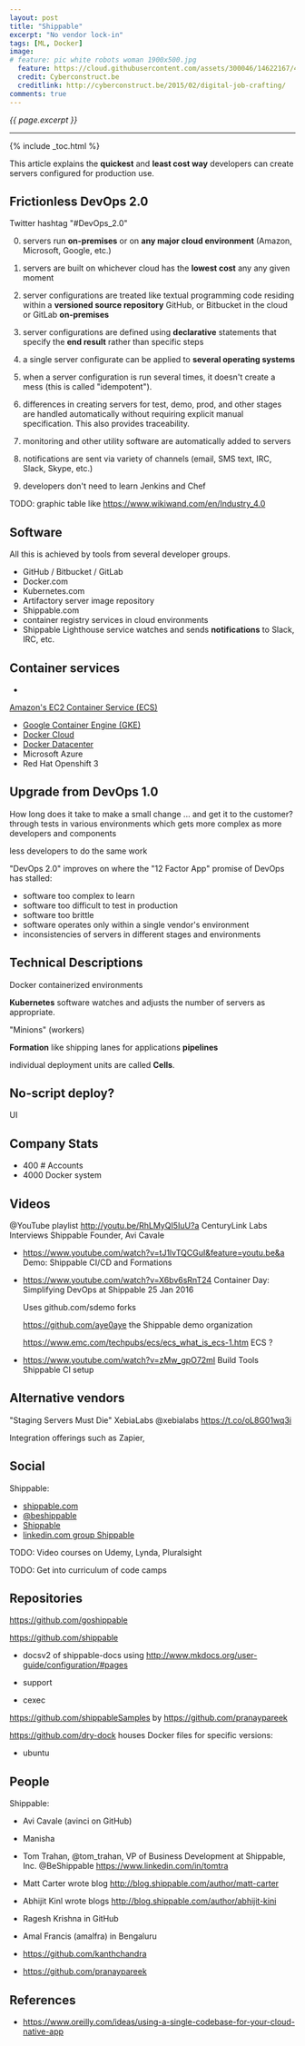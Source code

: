 ```yaml
---
layout: post
title: "Shippable"
excerpt: "No vendor lock-in"
tags: [ML, Docker]
image:
# feature: pic white robots woman 1900x500.jpg
  feature: https://cloud.githubusercontent.com/assets/300046/14622167/45abd918-0585-11e6-8537-a58e0b55e3ec.jpg
  credit: Cyberconstruct.be
  creditlink: http://cyberconstruct.be/2015/02/digital-job-crafting/
comments: true
---
```

<i>{{ page.excerpt }}</i>
<hr />

{% include _toc.html %}

This article explains the <strong>quickest</strong> and <strong>least cost way</strong> 
developers can create servers configured for production use.


## Frictionless DevOps 2.0 #

Twitter hashtag "\#DevOps_2.0"

   0. servers run <strong>on-premises</strong> or on 
   <strong>any major cloud environment</strong> (Amazon, Microsoft, Google, etc.)
   
   0. servers are built on whichever cloud has the <strong>lowest cost</strong> any any given moment

   0. server configurations are treated like textual programming code residing
   within a <strong>versioned source repository</strong>
   GitHub, or Bitbucket in the cloud or GitLab <strong>on-premises</strong>

   0. server configurations are defined using <strong>declarative</strong> 
   statements that specify the <strong>end result</strong>
   rather than specific steps

   0. a single server configurate can be applied to <strong>several operating systems</strong>

   0. when a server configuration is run several times, it doesn't create a mess
   (this is called "idempotent").

   0. differences in creating servers for test, demo, prod, and other stages
   are handled automatically without requiring explicit manual specification.
   This also provides traceability.

   0. monitoring and other utility software are automatically added to servers

   0. notifications are sent via variety of channels (email, SMS text, IRC, Slack, Skype, etc.)

   0. developers don't need to learn Jenkins and Chef

TODO: graphic table like https://www.wikiwand.com/en/Industry_4.0

## Software #

All this is achieved by tools from several developer groups.

   * GitHub / Bitbucket / GitLab
   * Docker.com
   * Kubernetes.com
   * Artifactory server image repository
   * Shippable.com 
   * container registry services in cloud environments
   * Shippable Lighthouse service watches and sends <strong>notifications</strong> to Slack, IRC, etc.

## Container services # 

   * <a target="_blank" href="">
   Amazon's EC2 Container Service (ECS)</a>
   * <a target="_blank" href="">Google Container Engine (GKE)</a>
   * <a target="_blank" href="">Docker Cloud</a>
   * <a target="_blank" href="">Docker Datacenter</a>
   * Microsoft Azure 
   * Red Hat Openshift 3 


## Upgrade from DevOps 1.0 #

How long does it take to make a small change ... and get it to the customer?
   through tests in various environments 
   which gets more complex as more developers and components

less developers to do the same work

"DevOps 2.0" improves on where the "12 Factor App" promise of DevOps has stalled:

   * software too complex to learn
   * software too difficult to test in production
   * software too brittle
   * software operates only within a single vendor's environment
   * inconsistencies of servers in different stages and environments


## Technical Descriptions #

Docker containerized environments

<strong>Kubernetes</strong> software watches and adjusts the number of servers as appropriate.

"Minions" (workers)

<strong>Formation</strong>
like shipping lanes for applications
 <strong>pipelines</strong> 


individual deployment units are called <strong>Cells</strong>.


## No-script deploy? #

UI


## Company Stats 

   * 400 # Accounts
   * 4000 Docker system


## Videos #

@YouTube playlist http://youtu.be/RhLMyQI5IuU?a  CenturyLink Labs Interviews Shippable Founder, Avi Cavale

* https://www.youtube.com/watch?v=tJ1lvTQCGuI&feature=youtu.be&a
   Demo: Shippable CI/CD and Formations

* https://www.youtube.com/watch?v=X6bv6sRnT24
   Container Day: Simplifying DevOps at Shippable
   25 Jan 2016
 
   Uses github.com/sdemo forks

   https://github.com/aye0aye the Shippable demo organization

   https://www.emc.com/techpubs/ecs/ecs_what_is_ecs-1.htm
   ECS ?

* https://www.youtube.com/watch?v=zMw_gpO72mI
   Build Tools Shippable CI setup


## Alternative vendors #

   "Staging Servers Must Die"
   XebiaLabs ‏@xebialabs https://t.co/oL8G01wq3i

Integration offerings such as Zapier,




## Social #

Shippable:

   * <a target="_blank" href="https://www.shippable.com/">shippable.com</a>
   * <a target="_blank" href="https://www.twitter.com/beshippable/">@beshippable</a>
   * <a target="_blank" href="https://www.linkedin.com/company/3320485">Shippable</a>
   * <a target="_blank" href="https://www.linkedin.com/in/shippable/">linkedin.com group Shippable</a>

TODO: Video courses on Udemy, Lynda, Pluralsight

TODO: Get into curriculum of code camps



## Repositories #

https://github.com/goshippable

https://github.com/shippable

   * docsv2 of shippable-docs using http://www.mkdocs.org/user-guide/configuration/#pages

   * support

   * cexec

https://github.com/shippableSamples 
by https://github.com/pranaypareek

https://github.com/dry-dock 
houses Docker files for specific versions:

   * ubuntu

## People #

Shippable:

* Avi Cavale (avinci on GitHub)

* Manisha 

* Tom Trahan, @tom_trahan, VP of Business Development at Shippable, Inc. 
   @BeShippable
   https://www.linkedin.com/in/tomtra

* Matt Carter wrote blog http://blog.shippable.com/author/matt-carter

* Abhijit Kinl wrote blogs
  http://blog.shippable.com/author/abhijit-kini

* Ragesh Krishna in GitHub

* Amal Francis (amalfra) in Bengaluru

* https://github.com/kanthchandra

* https://github.com/pranaypareek


## References #

* https://www.oreilly.com/ideas/using-a-single-codebase-for-your-cloud-native-app

